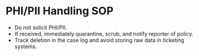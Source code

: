 # PHI/PII Handling SOP

- Do not solicit PHI/PII.
- If received, immediately quarantine, scrub, and notify reporter of policy.
- Track deletion in the case log and avoid storing raw data in ticketing systems.
